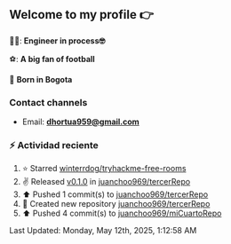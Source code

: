 ## Welcome to my profile 👉

👨‍💻: **Engineer in process🤓**

⚽: **A big fan of football**

📍 **Born in Bogota**

### Contact channels

- Email: **dhortua959@gmail.com**


### :zap: Actividad reciente
<!--RECENT_ACTIVITY:start-->
1. ⭐ Starred [winterrdog/tryhackme-free-rooms](https://github.com/winterrdog/tryhackme-free-rooms)<br>
2. ✌️ Released [v0.1.0](https://github.com/juanchoo969/tercerRepo/releases/tag/v0.1.0) in [juanchoo969/tercerRepo](https://github.com/juanchoo969/tercerRepo)<br>
3. ⬆️ Pushed 1 commit(s) to [juanchoo969/tercerRepo](https://github.com/juanchoo969/tercerRepo)<br>
4. 📔 Created new repository [juanchoo969/tercerRepo](https://github.com/juanchoo969/tercerRepo)<br>
5. ⬆️ Pushed 4 commit(s) to [juanchoo969/miCuartoRepo](https://github.com/juanchoo969/miCuartoRepo)<br>
<!--RECENT_ACTIVITY:end-->
<!--RECENT_ACTIVITY:last_update-->
Last Updated: Monday, May 12th, 2025, 1:12:58 AM
<!--RECENT_ACTIVITY:last_update_end-->
